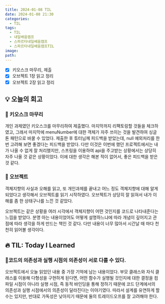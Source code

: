 ```yaml
---
title: 2024-01-08 TIL
date: 2024-01-08 21:30
categories:
  - TIL
tags:
  - TIL
  - 내일배움캠프
  - 스파르타내일배움캠프
  - 스파르타내일배움캠프TIL
image: 
path:
---
```


- [x] 키오스크 마무리, 제출
- [x] 오브젝트 1장 읽고 정리
- [x] 오브젝트 2장 읽고 정리

## 💡 오늘의 회고
### 👀 키오스크 마무리
개인 과제였던 키오스크를 마무리하여 제출했다. 마지막까지 리팩토링할 것들을 체크하였고, 그래서 마지막에 menuNumber에 대한 객체가 자주 쓰이는 것을 발견하여 싱글톤 패턴으로 바꿀 수 있었다.
제출한 후 튜터님께 피드백을 받았는데, null 예외처리를 한번 고려해 보면 좋겠다는 피드백을 받았다. 다만 이것은 이번에 했던 프로젝트에서는 내가 나올 수 없게 잘 처리했지만, 스프링을 이용하여 api을 주고받는 상황에서는 상당히 자주 나올 것 같은 상황이었다. 이에 대한 생각은 해본 적이 없어서, 좋은 피드백을 받은 것 같다.

### 👀 오브젝트
객체지향의 사실과 오해를 읽고, 또 개인과제를 끝내고 어느 정도 객체지향에 대해 알게 되었다고 생각해서 오브젝트를 읽기 시작하였다. 오브젝트가 상당히 잘 읽혀서 내가 이해를 좀 한 상태구나를 느낀 것 같았다.

오브젝트는 같은 상황을 여러 시각에서 객체지향이 어떤 것인지를 코드로 나타내준다는 느낌을 받았다. 분명 아는 내용이었어도 어떻게 설명하느냐에 따라 개념이 깊어지고 관점에 따라 생각을 하게 만드는 책인 것 같다. 다만 내용이 너무 많아서 시간날 때 마다 천천히 읽어볼 생각이다.

## 🔥 TIL: Today I Learned
### 👀코드의 의존성과 실행 시점의 의존성이 서로 다를 수 있다. 
오브젝트에서 오늘 읽었던 내용 중 가장 기억에 남는 내용이었다. 부모 클래스와 자식 클래스를 이용해 다형성을 구현하게 된다면, 어떤 함수가 실행될 것인지에 대한 결정을 컴파일 시점이 아니라 실행 시점, 즉 동적 바인딩을 통해 정하기 때문에 코드 단계에서의 의존성과 실행 시점에서의 의존성이 달라진다는 이야기였다. 따라서 설계를 유연하게 할 수는 있지만, 반대로 가독성은 낮아지기 때문에 둘의 트레이드오프를 잘 고려해야 한다.
